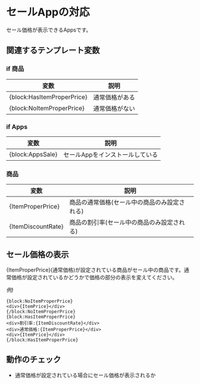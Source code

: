 # セールAppの対応

セール価格が表示できるAppsです。

## 関連するテンプレート変数

### if 商品

| 変数 | 説明 |
|-----|-----|
| {block:HasItemProperPrice} | 通常価格がある |
| {block:NoItemProperPrice} | 通常価格がない |

### if Apps

| 変数 | 説明 |
|-----|-----|
| {block:AppsSale} | セールAppをインストールしている |

### 商品

| 変数 | 説明 |
|-----|-----|
| {ItemProperPrice} | 商品の通常価格(セール中の商品のみ設定される) |
| {ItemDiscountRate} | 商品の割引率(セール中の商品のみ設定される) |

## セール価格の表示

{ItemProperPrice}(通常価格)が設定されている商品がセール中の商品です。通常価格が設定されているかどうかで価格の部分の表示を変えてください。

*例)*

```
{block:NoItemProperPrice}
<div>{ItemPrice}</div>
{/block:NoItemProperPrice}
{block:HasItemProperPrice}
<div>割引率:{ItemDiscountRate}</div>
<div>通常価格:{ItemProperPrice}</div>
<div>{ItemPrice}</div>
{/block:HasItemProperPrice}
```

## 動作のチェック
- 通常価格が設定されている場合にセール価格が表示されるか
